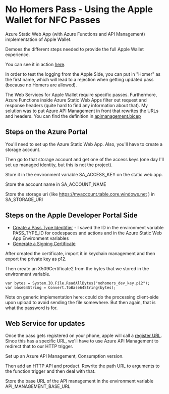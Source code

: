 # No Homers Pass - Using the Apple Wallet for NFC Passes
Azure Static Web App (with Azure Functions and API Management) implementation of Apple Wallet.

Demoes the different steps needed to provide the full Apple Wallet experience.

You can see it in action [here](https://nice-field-03dde2c03.4.azurestaticapps.net).

In order to test the logging from the Apple Side, you can put in "Homer" as the first name, which will lead to a rejection when getting updated pass (because no Homers are allowed).

The Web Services for Apple Wallet require specific passes. Furthermore, Azure Functions inside Azure Static Web Apps filter out request
and response headers (quite hard to find any information about that). My solution was to put Azure API Management in front that rewrites
the URLs and headers. You can find the definition in [apimanagement.bicep](apimanagement.bicep)

## Steps on the Azure Portal
You'll need to set up the Azure Static Web App. Also, you'll have to create a storage account.

Then go to that storage account and get one of the access keys (one day I'll set up managed identity, but this is not the project).

Store it in the environment variable SA_ACCESS_KEY on the static web app.

Store the account name in SA_ACCOUNT_NAME

Store the storage uri (like https://myaccount.table.core.windows.net ) in SA_STORAGE_URI

## Steps on the Apple Developer Portal Side

 - [Create a Pass Type Identifier](https://developer.apple.com/documentation/walletpasses/building-a-pass) - I saved the ID in the environment variable PASS_TYPE_ID for codespaces and actions and in the Azure Static Web App Environment variables
 - [Generate a Signing Certificate](https://developer.apple.com/documentation/walletpasses/building-a-pass#Generate-a-Signing-Certificate)

 After created the certificate, import it in keychain management and then export the private key as p12.

 Then create an X509Certificate2 from the bytes that we stored in the environment variable.

    var bytes = System.IO.File.ReadAllBytes("nohomers_dev_key.p12");
    var base64String = Convert.ToBase64String(bytes);

Note on generic implementation here: could do the processing client-side upon upload to avoid sending the file somewhere. But then again, that is what the password is for.

## Web Service for updates
Once the pass gets registered on your phone, apple will call a [register URL](https://developer.apple.com/documentation/walletpasses/adding-a-web-service-to-update-passes). Since this has a specific URL, we'll have to use Azure API Management to redirect that to our HTTP trigger.

Set up an Azure API Management, Consumption version.

Then add an HTTP API and product. Rewrite the path URL to arguments to the function trigger and then deal with that.

Store the base URL of the API management in the environment variable API_MANAGEMENT_BASE_URL
